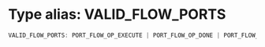 # Type alias: VALID_FLOW_PORTS

```ts
VALID_FLOW_PORTS: PORT_FLOW_OP_EXECUTE | PORT_FLOW_OP_DONE | PORT_FLOW_OP_ERROR;
```
